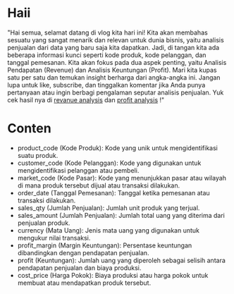 # Haii
"Hai semua, selamat datang di vlog kita hari ini! Kita akan membahas sesuatu yang sangat menarik dan relevan untuk dunia bisnis, yaitu analisis penjualan dari data yang baru saja kita dapatkan. Jadi, di tangan kita ada beberapa informasi kunci seperti kode produk, kode pelanggan, dan tanggal pemesanan. Kita akan fokus pada dua aspek penting, yaitu Analisis Pendapatan (Revenue) dan Analisis Keuntungan (Profit). Mari kita kupas satu per satu dan temukan insight berharga dari angka-angka ini. Jangan lupa untuk like, subscribe, dan tinggalkan komentar jika Anda punya pertanyaan atau ingin berbagi pengalaman seputar analisis penjualan. Yuk cek hasil nya di [revanue analysis](https://public.tableau.com/views/RevanueAnalysis/RevanueAlalysis?:language=en-US&:display_count=n&:origin=viz_share_link) dan [profit analysis](https://public.tableau.com/views/ProfitAnalysis_17034274960040/Dashboard-ProfitAnalysis?:language=en-US&:display_count=n&:origin=viz_share_link)
 !"




# Conten 
- product_code (Kode Produk): Kode yang unik untuk mengidentifikasi suatu produk.
- customer_code (Kode Pelanggan): Kode yang digunakan untuk mengidentifikasi pelanggan atau pembeli.
- market_code (Kode Pasar): Kode yang menunjukkan pasar atau wilayah di mana produk tersebut dijual atau transaksi dilakukan.
- order_date (Tanggal Pemesanan): Tanggal ketika pemesanan atau transaksi dilakukan.
- sales_qty (Jumlah Penjualan): Jumlah unit produk yang terjual.
- sales_amount (Jumlah Penjualan): Jumlah total uang yang diterima dari penjualan produk.
- currency (Mata Uang): Jenis mata uang yang digunakan untuk mengukur nilai transaksi.
- profit_margin (Margin Keuntungan): Persentase keuntungan dibandingkan dengan pendapatan penjualan.
- profit (Keuntungan): Jumlah uang yang diperoleh sebagai selisih antara pendapatan penjualan dan biaya produksi.
- cost_price (Harga Pokok): Biaya produksi atau harga pokok untuk membuat atau mendapatkan produk tersebut.
